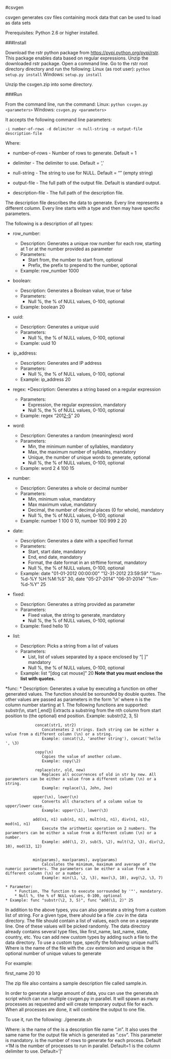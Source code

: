 #csvgen

csvgen generates csv files containing mock data that can be used to load as data sets

Prerequisites:
Python 2.6 or higher installed.

###Install

Download the rstr python package from https://pypi.python.org/pypi/rstr. This package enables data based on regular expressions.
Unzip the downloaded rstr package. 
Open a command line. Go to the rstr root directory directory and run the following:
Linux (as root user): 
	`python setup.py install`
Windows: 
	`setup.py install`
	
Unzip the csvgen.zip into some directory.


###Run

From the command line, run the command:
Linux: 
	`python csvgen.py <parameters>`
Windows: 
	`csvgen.py <parameters>`

It accepts the following command line parameters:

`-i number-of-rows -d delimiter -n null-string -o output-file description-file`

Where:
* number-of-rows - Number of rows to generate. Default = 1

* delimiter - The delimiter to use. Default = ‘,’

* null-string - The string to use for NULL. Default = “” (empty string)

* output-file - The full path of the output file. Default is standard output.

* description-file - The full path of the description file.

The description file describes the data to generate. Every line represents a different column.
Every line starts with a type and then may have specific parameters.

The following is a description of all types:

* row_number:
	* Description: Generates a unique row number for each row, starting at 1 or at the number provided as parameter
	* Parameters: 
		* Start from, the number to start from, optional
		* Prefix, the prefix to prepend to the number, optional
	* Example: row_number 1000
	
* boolean:
	* Description: Generates a Boolean value, true or false
	* Parameters: 
		* Null %, the % of NULL values, 0-100, optional
	* Example: boolean 20

* uuid:
	* Description: Generates a unique uuid
	* Parameters: 
		* Null %, the % of NULL values, 0-100, optional	
	* Example: uuid 10

* ip_address:
	* Description: Generates and IP address
	* Parameters:
		* Null %, the % of NULL values, 0-100, optional
	* Example: ip_address 20
	
* regex:
	*Description: Generates a string based on a regular expression
	* Parameters:  
		* Expression, the regular expression, mandatory
		* Null %, the % of NULL values, 0-100, optional	
	* Example: regex “201[2-5](0[1-9]|1[0-2])” 20
	
* word:
	* Description: Generates a random (meaningless) word
	* Parameters: 
		* Min, the minimum number of syllables, mandatory
		* Max, the maximum number of syllables, mandatory
		* Unique, the number of unique words to generate, optional
		* Null %, the % of NULL values, 0-100, optional	
	* Example: word 2 4 100 15
	
* number:
	* Description: Generates a whole or decimal number
	* Parameters:
		* Min, minimum value, mandatory
		* Max maximum value, mandatory
		* Decimal, the number of decimal places (0 for whole), mandatory
		* Null %, the % of NULL values, 0-100, optional	
	* Example: number 1 100 0 10, number 100 999 2 20
				 
* date:
	* Description: Generates a date with a specified format
	* Parameters:  
		* Start, start date, mandatory
		* End, end date, mandatory
		* Format, the date format in an strftime format, mandatory
		* Null %, the % of NULL values, 0-100, optional	
	* Example: date "01-01-2012 00:00:00" "12-31-2012 23:59:59" "%m-%d-%Y %H:%M:%S" 30, date "05-27-2014" "06-31-2014" "%m-%d-%Y" 25
				 
* fixed:
	* Description: Generates a string provided as parameter
	* Parameters:  
		* Fixed value, the string to generate, mandatory
		* Null %, the % of NULL values, 0-100, optional	
	* Example: fixed hello 10
	
* list:
	* Description: Picks a string from a list of values
	* Parameters: 
		* List, list of values separated by a space enclosed by “[ ]” mandatory
		* Null %, the % of NULL values, 0-100, optional	
	* Example: list “[dog cat mouse]” 20
			**Note that you must enclose the list with quotes.**
				 
*func:
	* Description: Generates a value by executing a function on other generated values. The function should be sorounded by double quotes. 
				 The other values are passed as parameters in the form '\n' where n is the column number starting at 1.
				 The following functions are supported:
				 substr(\n, start [,end])
					Extracts a substring from the nth column from start position to (the optional) end position.
					Example: substr(\2, 3, 5)
				 
				 concat(str1, str2)
					Concatenates 2 strings. Each string can be either a value from a different column (\n) or a string.
					Example: concat(\2, 'another string'), concat('hello ', \3)
				 
				 copy(\n)
					Copies the value of another column.
					Example: copy(\2)
					
				 replace(str, old, new)
					Replaces all occurrences of old in str by new. All parameters can be either a value from a different column (\n) or a string.
					Example: replace(\1, John, Joe)
				
				upper(\n), lower(\n)
					Converts all characters of a column value to upper/lower case.
					Example: upper(\1), lower(\3)
				
				add(n1, n1) sub(n1, n1), mult(n1, n1), div(n1, n1), mod(n1, n1)
					Execute the arithmetic operation on 2 numbers. The parameters can be either a value from a different column (\n) or a number.
					Example: add(\1, 2), sub(5, \2), mult(\2, \3), div(\2, 10), mod(13, 12)
				
				
				min(params), max(params), avg(params)
					Calculates the minimum, maximum and average of the numeric parameters. The parameters can be either a value from a different column (\n) or a number.
					Example: min(\1, \2, \3), max(\3, 10), avg(\2, \3, 7)
					
	* Parameter:  
		* Function, The function to execute sorrounded by '"', mandatory.
		* Null %, the % of NULL values, 0-100, optional
	* Example: func "substr(\2, 3, 5)", func "add(\1, 2)" 25

				
In addition to the above types, you can also generate a string from a custom list of string. For a given type, there ahould be a file <type>.csv in the data directory. The file should contain a list of values, each one on a separate line. One of these values will be picked randomly.
The data directory already contains several type files, like first_name, last_name, state, country, etc. You can add new custom types by adding such a file to the data directory.
To use a custom type, specify the following:
<type-name> unique null%
Where <type-name> is the name of the file with the .csv extension and unique is the optional number of unique values to generate

For example: 

first_name  20 10

The zip file also contains a sample description file called sample.in.


In order to generate a large amount of data, you can use the generate.sh script which can run multiple csvgen.py in parallel.
It will spawn as many processes as requested and will create temporary output file for each. When all processes are done, it will combine the output to one file.

To use it, run the following:
./generate.sh <name> <rows> <number of processes> <delimiter>

Where:
<name> is the name of the  is a description file name “<name>.in”. It also uses the same name for the output file which is generated as “<name>.csv”. This parameter is mandatory.
<rows> is the number of rows to generate for each process. Default =1M
<number of processes> is the number of processes to run in parallel. Default=1
<delimiter> is the column delimiter to use. Default=’|’

